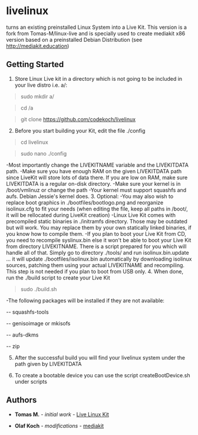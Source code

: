 # livelinux 

turns an existing preinstalled Linux System into a Live Kit. This version is a fork from Tomas-M/linux-live and is specially used to create mediakit x86 version based on a preinstalled Debian Distribution (see http://mediakit.education) 

## Getting Started
1. Store Linux Live kit in a directory which is not going to be included
in your live distro i.e. a/:
>sudo mkdir a/

>cd /a

>git clone https://github.com/codekoch/livelinux

2. Before you start building your Kit, edit the file ./config
>cd livelinux

>sudo nano ./config

-Most importantly change the LIVEKITNAME variable and the LIVEKITDATA path.
-Make sure you have enough RAM on the given LIVEKITDATA path since LiveKit will store lots of data there. If you are low on RAM,
  make sure LIVEKITDATA is a regular on-disk directory.
-Make sure your kernel is in /boot/vmlinuz or change the path
-Your kernel must support squashfs and aufs. Debian Jessie's kernel does.
3. Optional:
-You may also wish to replace boot graphics in ./bootfiles/bootlogo.png
  and reorganize isolinux.cfg to fit your needs (when editing the file,
  keep all paths in /boot/, it will be rellocated during LiveKit creation)
-Linux Live Kit comes with precompiled static binaries in ./initramfs
  directory. Those may be outdated but will work. You may replace them
  by your own statically linked binaries, if you know how to compile them.
-If you plan to boot your Live Kit from CD, you need to recompile
  syslinux.bin else it won't be able to boot your Live Kit from directory
  LIVEKITNAME. There is a script prepared for you which will handle all
  of that. Simply go to directory ./tools/ and run isolinux.bin.update ...
  it will update ./bootfiles/isolinux.bin automatically by downloading
  isolinux sources, patching them using your actual LIVEKITNAME and
  recompiling. This step is not needed if you plan to boot from USB only.
4. When done, run the ./build script to create your Live Kit
>sudo ./build.sh

-The following packages will be installed if they are not available:

-- squashfs-tools

-- genisoimage or mkisofs

-- aufs-dkms

-- zip

5. After the successful build you will find your livelinux system under the path
  given by LIVEKITDATA
 
6. To create a bootable device you can use the script createBootDevice.sh under scripts

## Authors

* **Tomas M.** - *initial work* - [Live Linux Kit](http://www.linux-live.org/)

* **Olaf Koch** - *modifications* - [mediakit](http://mediakit.education)
